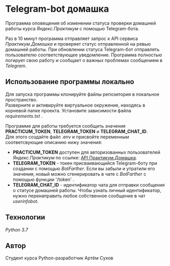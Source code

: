# Telegram-bot домашка

Программа оповещения об изменении статуса проверки домашней работы курса _Яндекс.Практикум_ с помощью Telegram-бота.

Раз в 10 минут программа отправляет запрос к API сервиса _Практикум.Домашка_ и проверяет статус отправленной на ревью домашней работы.
При обновлении статуса Telegram-бот отправлять пользователю соответствующее уведомление.
Программа полностью логирует свою работу и сообщает о важных проблемах сообщением в _Telegram_.

## Использование программы локально

Для запуска программы клонируйте файлы репозитория в локальное пространство.<br>
Разверните и активируйте виртуальное окружение, находясь в корневой папке проекта.
Установите зависимости файла _requirements.txt_ .

Программе для работы требуется сообщить значения **PRACTICUM_TOKEN**, **TELEGRAM_TOKEN** и **TELEGRAM_CHAT_ID**.<br>
Для этого создайте файл .env и присвойте переменным соответсвующие описанию нижу значения:

- **PRACTICUM_TOKEN** доступен для авторизованных пользователей _Яндекс.Практикум_ по ссылке: [API Практикум.Домашка](https://oauth.yandex.ru/authorize?response_type=token&client_id=1d0b9dd4d652455a9eb710d450ff456a).
- **TELEGRAM_TOKEN** - токен присваивающийся Telegram-боту при создании с помощью _BotFarther_. Если вы забыли и утратили его значения, новый можно сгенерировать в чате c _BotFarther_ с помощью функции '/token' .
- **TELEGRAM_CHAT_ID** - идентификатор чата для отправки сообщения о статусе домашней работы. Чтобы узнать личный идентификатор, нужно перенаправить любое собственное сообщение в чат _userinfobot_.

## Технологии
_Python 3.7_

## Автор
Студент курса Python-разработчик Артём Сухов
